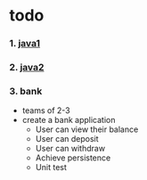 # todo

### 1. [java1](java1)

### 2. [java2](java2)

### 3. bank
* teams of 2-3
* create a bank application
  * User can view their balance
  * User can deposit
  * User can withdraw
  * Achieve persistence
  * Unit test
